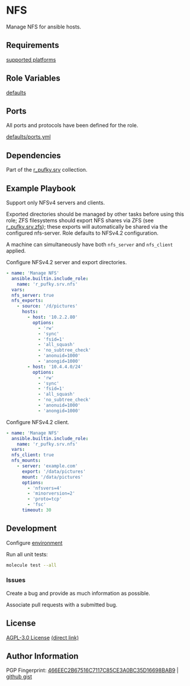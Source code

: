 # NFS
Manage NFS for ansible hosts.

## Requirements
[supported platforms](https://github.com/r-pufky/ansible_nfs/blob/main/meta/main.yml)

## Role Variables
[defaults](https://github.com/r-pufky/ansible_nfs/tree/main/defaults/main)

## Ports
All ports and protocols have been defined for the role.

[defaults/ports.yml](https://github.com/r-pufky/ansible_nfs/blob/main/defaults/main/ports.yml)

## Dependencies
Part of the [r_pufky.srv](https://github.com/r-pufky/ansible_collection_srv)
collection.

## Example Playbook
Support only NFSv4 servers and clients.

Exported directories should be managed by other tasks before using this role;
ZFS filesystems should export NFS shares via ZFS (see [r_pufky.srv.zfs](https://github.com/r-pufky/ansible_zfs));
these exports will automatically be shared via the configured nfs-server. Role
defaults to NFSv4.2 configuration.

A machine can simultaneously have both `nfs_server` and `nfs_client` applied.

Configure NFSv4.2 server and export directories.
``` yaml
- name: 'Manage NFS'
  ansible.builtin.include_role:
    name: 'r_pufky.srv.nfs'
  vars:
  nfs_server: true
  nfs_exports:
    - source: '/d/pictures'
      hosts:
        - host: '10.2.2.80'
          options:
            - 'rw'
            - 'sync'
            - 'fsid=1'
            - 'all_squash'
            - 'no_subtree_check'
            - 'anonuid=1000'
            - 'anongid=1000'
        - host: '10.4.4.0/24'
          options:
            - 'rw'
            - 'sync'
            - 'fsid=1'
            - 'all_squash'
            - 'no_subtree_check'
            - 'anonuid=1000'
            - 'anongid=1000'
```

Configure NFSv4.2 client.
``` yaml
- name: 'Manage NFS'
  ansible.builtin.include_role:
    name: 'r_pufky.srv.nfs'
  vars:
  nfs_client: true
  nfs_mounts:
    - server: 'example.com'
      export: '/data/pictures'
      mount: '/data/pictures'
      options:
        - 'nfsvers=4'
        - 'minorversion=2'
        - 'proto=tcp'
        - 'fsc'
      timeout: 30
```

## Development
Configure [environment](https://github.com/r-pufky/ansible_collection_srv/blob/main/docs/dev/environment/README.md)

Run all unit tests:
``` bash
molecule test --all
```

### Issues
Create a bug and provide as much information as possible.

Associate pull requests with a submitted bug.

## License
[AGPL-3.0 License](https://www.tldrlegal.com/license/gnu-affero-general-public-license-v3-agpl-3-0)
 [(direct link)](https://github.com/r-pufky/ansible_nfs/blob/main/LICENSE)

## Author Information
PGP Fingerprint: [466EEC2B67516C7117C85CE3A0BC35D16698BAB9](https://keys.openpgp.org/vks/v1/by-fingerprint/466EEC2B67516C7117C85CE3A0BC35D16698BAB9)
| [github gist](https://gist.github.com/r-pufky/a8df36977c55b5bb20829267c4c49d22)
